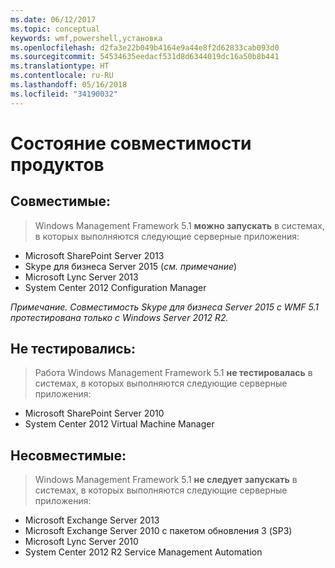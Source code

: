 ```yaml
---
ms.date: 06/12/2017
ms.topic: conceptual
keywords: wmf,powershell,установка
ms.openlocfilehash: d2fa3e22b049b4164e9a44e8f2d62833cab093d0
ms.sourcegitcommit: 54534635eedacf531d8d6344019dc16a50b8b441
ms.translationtype: HT
ms.contentlocale: ru-RU
ms.lasthandoff: 05/16/2018
ms.locfileid: "34190032"
---
```

# <a name="product-compatibility-status"></a>Состояние совместимости продуктов

## <a name="compatible"></a>Совместимые:
> Windows Management Framework 5.1 **можно запускать** в системах, в которых выполняются следующие серверные приложения:

- Microsoft SharePoint Server 2013
- Skype для бизнеса Server 2015 (_см. примечание_)
- Microsoft Lync Server 2013
- System Center 2012 Configuration Manager

_Примечание. Совместимость Skype для бизнеса Server 2015 с WMF 5.1 протестирована только с Windows Server 2012 R2._

## <a name="not-tested"></a>Не тестировались:
> Работа Windows Management Framework 5.1 **не тестировалась** в системах, в которых выполняются следующие серверные приложения:

- Microsoft SharePoint Server 2010
- System Center 2012 Virtual Machine Manager

## <a name="incompatible"></a>Несовместимые:
> Windows Management Framework 5.1 **не следует запускать** в системах, в которых выполняются следующие серверные приложения:

- Microsoft Exchange Server 2013
- Microsoft Exchange Server 2010 с пакетом обновления 3 (SP3)
- Microsoft Lync Server 2010
- System Center 2012 R2 Service Management Automation
